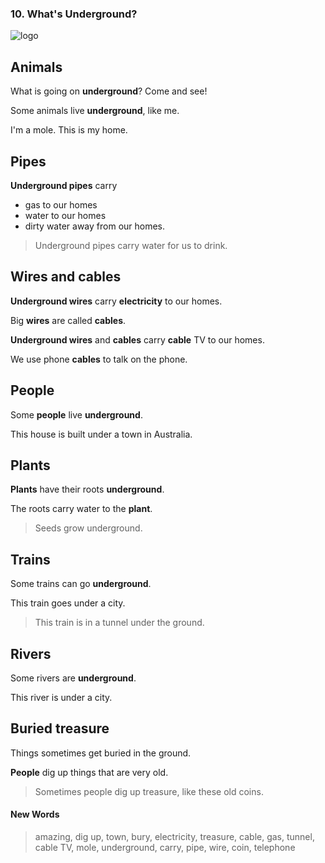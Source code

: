 ### 10. What's Underground?

![logo](./10.What's-Underground?.jpg)

## Animals

What is going on **underground**? Come and see!

Some animals live **underground**, like me.

I'm a mole. This is my home.

## Pipes

**Underground pipes** carry

* gas to our homes
* water to our homes
* dirty water away from our homes.

> Underground pipes carry water for us to drink.

## Wires and cables

**Underground wires** carry **electricity** to our homes.

Big **wires** are called **cables**.

**Underground wires** and **cables** carry **cable** TV to our homes.

We use phone **cables** to talk on the phone.

## People

Some **people** live **underground**. 

This house is built under a town in Australia.

## Plants

**Plants** have their roots **underground**. 

The roots carry water to the **plant**.

> Seeds grow underground.

## Trains

Some trains can go **underground**.

This train goes under a city.

> This train is in a tunnel under the ground.

## Rivers

Some rivers are **underground**. 

This river is under a city.

## Buried treasure

Things sometimes get buried in the ground.

**People** dig up things that are very old.

> Sometimes people dig up treasure, like these old coins.


#### New Words

> amazing, dig up, town, bury, electricity, treasure, cable, gas, tunnel, cable TV, mole, underground, carry, pipe, wire, coin, telephone
